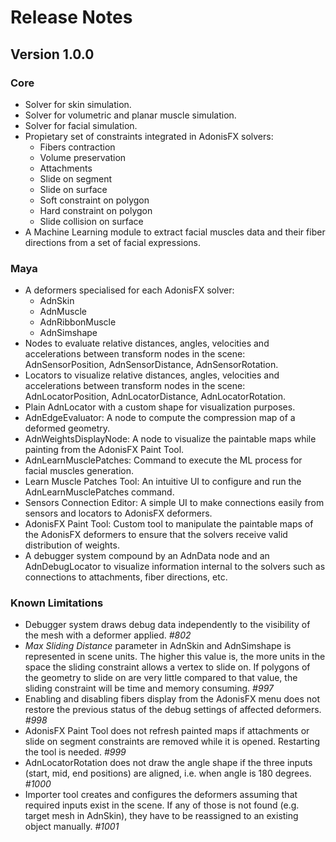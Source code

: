 # Release Notes

## Version 1.0.0

### Core

- Solver for skin simulation.
- Solver for volumetric and planar muscle simulation.
- Solver for facial simulation.
- Propietary set of constraints integrated in AdonisFX solvers:
    - Fibers contraction
    - Volume preservation
    - Attachments
    - Slide on segment
    - Slide on surface
    - Soft constraint on polygon
    - Hard constraint on polygon
    - Slide collision on surface
- A Machine Learning module to extract facial muscles data and their fiber directions from a set of facial expressions.

### Maya

- A deformers specialised for each AdonisFX solver:
    - AdnSkin
    - AdnMuscle
    - AdnRibbonMuscle
    - AdnSimshape
- Nodes to evaluate relative distances, angles, velocities and accelerations between transform nodes in the scene: AdnSensorPosition, AdnSensorDistance, AdnSensorRotation.
- Locators to visualize relative distances, angles, velocities and accelerations between transform nodes in the scene: AdnLocatorPosition, AdnLocatorDistance, AdnLocatorRotation.
- Plain AdnLocator with a custom shape for visualization purposes.
- AdnEdgeEvaluator: A node to compute the compression map of a deformed geometry.
- AdnWeightsDisplayNode: A node to visualize the paintable maps while painting from the AdonisFX Paint Tool.
- AdnLearnMusclePatches: Command to execute the ML process for facial muscles generation.
- Learn Muscle Patches Tool: An intuitive UI to configure and run the AdnLearnMusclePatches command.
- Sensors Connection Editor: A simple UI to make connections easily from sensors and locators to AdonisFX deformers.
- AdonisFX Paint Tool: Custom tool to manipulate the paintable maps of the AdonisFX deformers to ensure that the solvers receive valid distribution of weights.
- A debugger system compound by an AdnData node and an AdnDebugLocator to visualize information internal to the solvers such as connections to attachments, fiber directions, etc.

### Known Limitations

- Debugger system draws debug data independently to the visibility of the mesh with a deformer applied. *#802*
- *Max Sliding Distance* parameter in AdnSkin and AdnSimshape is represented in scene units. The higher this value is, the more units in the space the sliding constraint allows a vertex to slide on. If polygons of the geometry to slide on are very little compared to that value, the sliding constraint will be time and memory consuming. *#997*
- Enabling and disabling fibers display from the AdonisFX menu does not restore the previous status of the debug settings of affected deformers. *#998*
- AdonisFX Paint Tool does not refresh painted maps if attachments or slide on segment constraints are removed while it is opened. Restarting the tool is needed. *#999*
- AdnLocatorRotation does not draw the angle shape if the three inputs (start, mid, end positions) are aligned, i.e. when angle is 180 degrees. *#1000*
- Importer tool creates and configures the deformers assuming that required inputs exist in the scene. If any of those is not found (e.g. target mesh in AdnSkin), they have to be reassigned to an existing object manually. *#1001*
